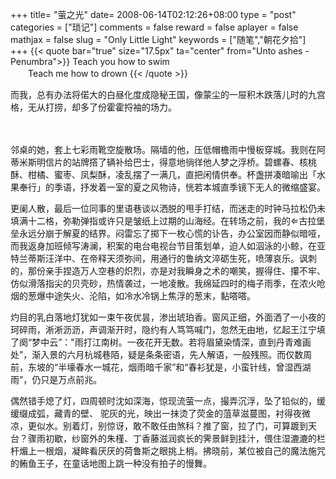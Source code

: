 +++
title= "萤之光"
date= 2008-06-14T02:12:26+08:00
type = "post"
categories = ["琐记"]
comments = false
reward = false
aplayer = false
mathjax = false
slug = "Only Little Light"
keywords = ["随笔","朝花夕拾"]
+++
{{< quote bar="true" size="17.5px"  ta="center" from="Unto ashes -Penumbra">}}
Teach you how to swim<br>　　Teach me how to drown
{{< /quote >}}

而我，总有办法将偌大的白昼化度成隐秘王国，像蒙尘的一屉积木跌落儿时的九宫格，无从打捞，却多了份霍霍捋袖的场力。
<!--more-->　
邻桌的她，套上七彩雨靴空旋散场。隔墙的他，压低帽檐雨中慢板穿城。我则在阿蒂米斯明信片的站牌撘了辆补给巴士，得意地徜徉他人梦之浮桥。碧螺春、核桃酥、柑橘、蜜枣、凤梨酥，凌乱摆了一满几，直把闲情供奉。杯盏拼凑暗喻出「水果奉行」的季语，抒发着一室的夏之风物诗，恍若本城直季镜下无人的微缩盛宴。

更阑人散，最后一位同事的里语巷谈以洒脱的甩手打结，而迷走的时钟马拉松仍未填满十二格，弥勒弹指或许只是皱纸上过期的山海经。在转场之前，我的古拉堡垒永远分崩于解夏的结界。闷雷忘了掷下一枚心慌的讣告，办公室因而静似暗哑，而我返身加班倾写涛澜，积案的电台电视台节目策划单，迫人如泅泳的小鲸，在亚特兰蒂斯汪洋中、在帝释天须弥间，用通行的鲁纳文淬砺生死，喷薄哀乐。讽刺的，那份亲手捏造万人空巷的炽烈，亦是对我瞬身之术的嘲笑，握得住、攥不牢、仿似滑落指尖的贝壳砂，热情袭过，一地凌散。我绵延四时的梅子雨季，在浓火呛烟的葱爆中途失火、沦陷，如冷水冷锅上焦浮的葱末，黏嗒嗒。

灼目的乳白落地灯犹如一束午夜优昙，渗出琥珀香。窗风正细，外面洒了一小夜的珂碎雨，淅淅沥沥，声调渐开时，隐约有人笃笃喊门，忽然无由地，忆起王江宁填了阕“梦中云”："雨打江南树。一夜花开无数。若将眉黛染情深，直到丹青难画处”，渐入景的六月杭城巷陌，疑是条条密语，先人解语，一般残照。而仅数周前，东坡的“半壕春水一城花，烟雨暗千家”和“春衫犹是，小蛮针线，曾湿西湖雨”，仍只是万点前兆。

偶然错手熄了灯，四周顿时沈如深海，惊现流萤一点，撮弄沉浮，坠了铅似的，缓缓缀成弧，藏青的壁、 驼灰的光，映出一抹烫了荧金的菹草滋蔓图，衬得夜微凉，更似水。别着灯，别惊讶，敢不敢任由煞科？推了窗，拉了门，可算踱到天台？骤雨初歇，纱窗外的朱槿、丁香藤滋润疯长的霁景鲜到挂汁，偎住湿漉漉的栏杆煝上一根烟，凝眸看厌厌的荷鲁斯之眼挑上梢。拂晓前，某位被自己的魔法施咒的鲔鱼王子，在童话地图上跳一种没有拍子的慢舞。

